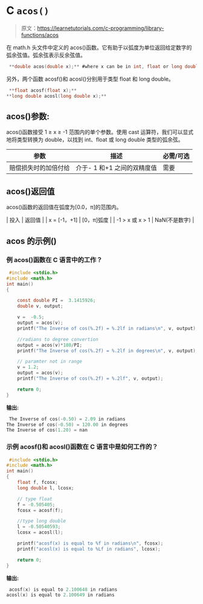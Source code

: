 # C `acos()`

> 原文：<https://learnetutorials.com/c-programming/library-functions/acos>

在 math.h 头文件中定义的 acos()函数。它有助于以弧度为单位返回给定数字的弧余弦值。弧余弦表示反余弦值。

```c
 **double acos(double x);** #where x can be in int, float or long double 

```

另外，两个函数 acosf()和 acosl()分别用于类型 float 和 long double。

```c
 **float acosf(float x);** 
**long double acosl(long double x);** 

```

## acos()参数:

acos()函数接受 1 ≥ x ≥ -1 范围内的单个参数。使用 cast 运算符，我们可以显式地将类型转换为 double，以找到 int、float 或 long double 类型的弧余弦。

| 参数 | 描述 | 必需/可选 |
| --- | --- | --- |
| 赔偿损失时的加倍付给 | 介于- 1 和+1 之间的双精度值 | 需要 |

## acos()返回值

acos()函数的返回值在弧度为[0.0，π]的范围内。

| 投入 | 返回值 |
| x = [-1，+1] | [0，π]弧度 |
| -1 > x 或 x > 1 | NaN(不是数字) |

## acos 的示例()

### 例 acos()函数在 C 语言中的工作？

```c
 #include <stdio.h>
#include <math.h>
int main()
{

    const double PI =  3.1415926;
    double v, output;

    v =  -0.5;
    output = acos(v);
    printf("The Inverse of cos(%.2f) = %.2lf in radians\n", v, output);

    //radians to degree convertion
    output = acos(v)*180/PI;
    printf("The Inverse of cos(%.2f) = %.2lf in degrees\n", v, output);

    // paramter not in range
    v = 1.2;
    output = acos(v);
    printf("The Inverse of cos(%.2f) = %.2lf", v, output);

    return 0;
} 

```

**输出:**

```c
 The Inverse of cos(-0.50) = 2.09 in radians
The Inverse of cos(-0.50) = 120.00 in degrees
The Inverse of cos(1.20) = nan 
```

### 示例 acosf()和 acosl()函数在 C 语言中是如何工作的？

```c
 #include <stdio.h>
#include <math.h>
int main()
{
    float f, fcosx;
    long double l, lcosx;

    // type float
    f = -0.505405;
    fcosx = acosf(f);

    //type long double
    l = -0.50540593;
    lcosx = acosl(l);

    printf("acosf(x) is equal to %f in radians\n", fcosx);
    printf("acosl(x) is equal to %Lf in radians", lcosx);

    return 0;
} 

```

**输出:**

```c
 acosf(x) is equal to 2.100648 in radians
acosl(x) is equal to 2.100649 in radians 
```